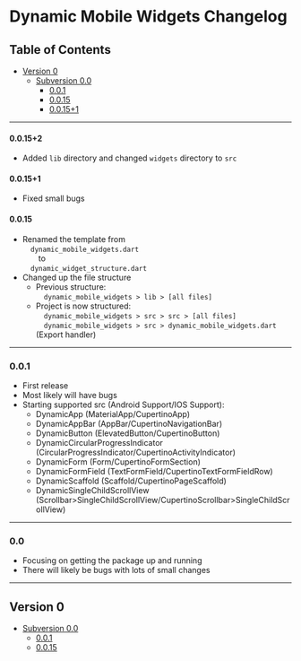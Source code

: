 # Dynamic Mobile Widgets Changelog

## Table of Contents

* [Version 0](#version-0)
  * [Subversion 0.0](#00) 
    * [0.0.1](#001) 
    * [0.0.15](#0015) 
    * [0.0.15+1](#00151) 
    
----

#### 0.0.15+2

* Added `lib` directory and changed `widgets` directory to `src`

#### 0.0.15+1

* Fixed small bugs

#### 0.0.15

* Renamed the template from<br>
&emsp;`dynamic_mobile_widgets.dart`<br>
&emsp;&emsp;to<br>
&emsp;`dynamic_widget_structure.dart`
* Changed up the file structure
  * Previous structure:<br>
  &emsp;`dynamic_mobile_widgets > lib > [all files]`
  * Project is now structured:<br>
  &emsp;`dynamic_mobile_widgets > src > src > [all files]`<br>
  &emsp;`dynamic_mobile_widgets > src > dynamic_mobile_widgets.dart` (Export handler)

----

### 0.0.1

* First release
* Most likely will have bugs
* Starting supported src (Android Support/IOS Support):
  * DynamicApp (MaterialApp/CupertinoApp)
  * DynamicAppBar (AppBar/CupertinoNavigationBar)
  * DynamicButton (ElevatedButton/CupertinoButton)
  * DynamicCircularProgressIndicator (CircularProgressIndicator/CupertinoActivityIndicator)
  * DynamicForm (Form/CupertinoFormSection)
  * DynamicFormField (TextFormField/CupertinoTextFormFieldRow)
  * DynamicScaffold (Scaffold/CupertinoPageScaffold)
  * DynamicSingleChildScrollView (Scrollbar>SingleChildScrollView/CupertinoScrollbar>SingleChildScrollView)

----
  
### 0.0

* Focusing on getting the package up and running
* There will likely be bugs with lots of small changes

----

## Version 0

* [Subversion 0.0](#00) 
  * [0.0.1](#001) 
  * [0.0.15](#0015)
